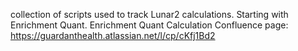 collection of scripts used to track Lunar2 calculations. Starting with Enrichment Quant.
Enrichment Quant Calculation Confluence page: https://guardanthealth.atlassian.net/l/cp/cKfj1Bd2
